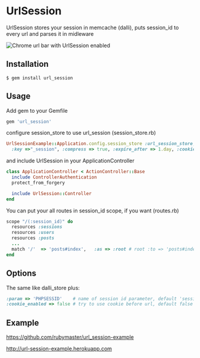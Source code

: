 # UrlSession

UrlSession stores your session in memcache (dalli), puts session_id to every url and parses it in midleware

![Chrome url bar with UrlSession enabled](https://img.skitch.com/20120524-pp89sj3c5i5tf27id698gdw6y9.jpg "UrlSession in action")

## Installation

    $ gem install url_session

## Usage

Add gem to your Gemfile

```ruby
gem 'url_session'
```

configure session_store to use url_session (session_store.rb)
```ruby
UrlSessionExample::Application.config.session_store :url_session_store, :namespace => 'sessions',
  :key =>"_session", :compress => true, :expire_after => 1.day, :cookie_enabled => false, :param => 'session_id'
```

and include UrlSession in your ApplicationController

```ruby
class ApplicationController < ActionController::Base
  include ControllerAuthentication
  protect_from_forgery

  include UrlSession::Controller
end
```


You can put your all routes in session_id scope, if you want (routes.rb)

```ruby
scope "/(:session_id)" do
  resources :sessions
  resources :users
  resources :posts
  ...
  match '/'  => 'posts#index',   :as => :root # root :to => 'posts#index' doesn't work here
end
```

## Options

The same like dalli_store plus:

```ruby
:param => 'PHPSESSID'    # name of session id parameter, default 'session_id'
:cookie_enabled => false # try to use cookie before url, default false
```

## Example

https://github.com/rubymaster/url_session-example

http://url-session-example.herokuapp.com

